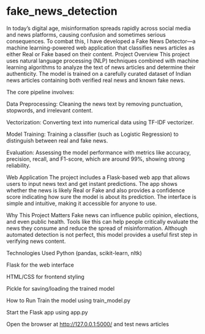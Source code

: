 # fake_news_detection
In today’s digital age, misinformation spreads rapidly across social media and news platforms, causing confusion and sometimes serious consequences. To combat this, I have developed a Fake News Detector—a machine learning-powered web application that classifies news articles as either Real or Fake based on their content.
Project Overview
This project uses natural language processing (NLP) techniques combined with machine learning algorithms to analyze the text of news articles and determine their authenticity. The model is trained on a carefully curated dataset of Indian news articles containing both verified real news and known fake news.

The core pipeline involves:

Data Preprocessing: Cleaning the news text by removing punctuation, stopwords, and irrelevant content.

Vectorization: Converting text into numerical data using TF-IDF vectorizer.

Model Training: Training a classifier (such as Logistic Regression) to distinguish between real and fake news.

Evaluation: Assessing the model performance with metrics like accuracy, precision, recall, and F1-score, which are around 99%, showing strong reliability.

Web Application
The project includes a Flask-based web app that allows users to input news text and get instant predictions. The app shows whether the news is likely Real or Fake and also provides a confidence score indicating how sure the model is about its prediction. The interface is simple and intuitive, making it accessible for anyone to use.

Why This Project Matters
Fake news can influence public opinion, elections, and even public health. Tools like this can help people critically evaluate the news they consume and reduce the spread of misinformation. Although automated detection is not perfect, this model provides a useful first step in verifying news content.

Technologies Used
Python (pandas, scikit-learn, nltk)

Flask for the web interface

HTML/CSS for frontend styling

Pickle for saving/loading the trained model

How to Run
Train the model using train_model.py

Start the Flask app using app.py

Open the browser at http://127.0.0.1:5000/ and test news articles
